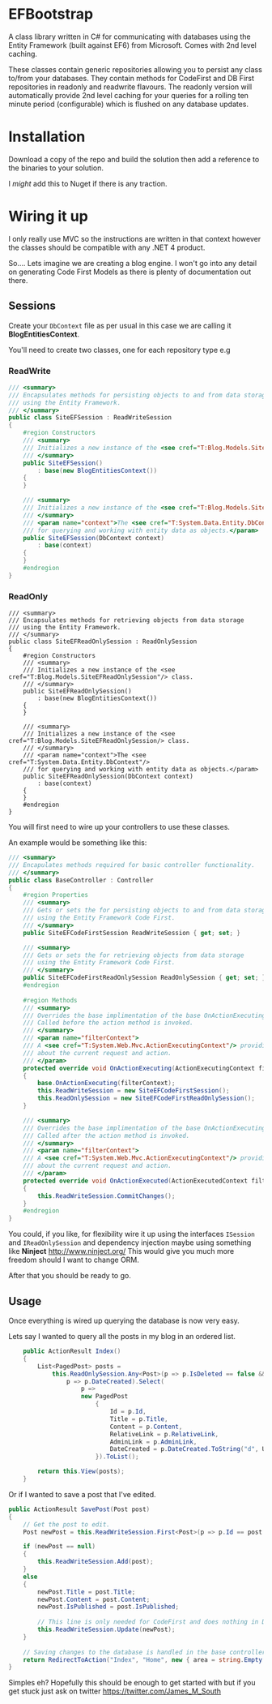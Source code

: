 # EFBootstrap

A class library written in C# for communicating with databases using the Entity Framework (built against EF6) from Microsoft. Comes with 2nd  level caching.

These classes contain generic repositories allowing you to persist any class to/from your databases. They contain methods for CodeFirst and DB First 
repositories in readonly and readwrite flavours. The readonly version will automatically provide 2nd level caching
for your queries for a rolling ten minute period (configurable) which is flushed on any database updates.

# Installation

Download a copy of the repo and build the solution then add a reference to the binaries to your solution.

I *might* add this to Nuget if there is any traction.

# Wiring it up

I only really use MVC so the instructions are written in that context however the classes should be compatible with any .NET 4 product.

So.... Lets imagine we are creating a blog engine. I won't go into any detail on generating Code First Models as there is plenty of documentation out there.

## Sessions

Create your `DbContext` file as per usual in this case we are calling it **BlogEntitiesContext**.

You'll need to create two classes, one for each repository type e.g

### ReadWrite

``` c#
/// <summary>
/// Encapsulates methods for persisting objects to and from data storage
/// using the Entity Framework.
/// </summary>
public class SiteEFSession : ReadWriteSession
{
    #region Constructors
    /// <summary>
    /// Initializes a new instance of the <see cref="T:Blog.Models.SiteEFSession"/> class. 
    /// </summary>
    public SiteEFSession()
        : base(new BlogEntitiesContext())
    {
    }

    /// <summary>
    /// Initializes a new instance of the <see cref="T:Blog.Models.SiteEFSession"/> class. 
    /// </summary>
    /// <param name="context">The <see cref="T:System.Data.Entity.DbContext">DBContext</see> 
    /// for querying and working with entity data as objects.</param>
    public SiteEFSession(DbContext context)
        : base(context)
    {
    }
    #endregion
}
```

### ReadOnly

```
/// <summary>
/// Encapsulates methods for retrieving objects from data storage
/// using the Entity Framework.
/// </summary>
public class SiteEFReadOnlySession : ReadOnlySession
{
    #region Constructors
    /// <summary>
    /// Initializes a new instance of the <see cref="T:Blog.Models.SiteEFReadOnlySession"/> class. 
    /// </summary>
    public SiteEFReadOnlySession()
        : base(new BlogEntitiesContext())
    {
    }

    /// <summary>
    /// Initializes a new instance of the <see cref="T:Blog.Models.SiteEFReadOnlySession/> class. 
    /// </summary>
    /// <param name="context">The <see cref="T:System.Data.Entity.DbContext"/> 
    /// for querying and working with entity data as objects.</param>
    public SiteEFReadOnlySession(DbContext context)
        : base(context)
    {
    }
    #endregion
}
```
    
You will first need to wire up your controllers to use these classes. 

An example would be something like this:

```c#
/// <summary>
/// Encapulates methods required for basic controller functionality.
/// </summary>
public class BaseController : Controller
{
    #region Properties
    /// <summary>
    /// Gets or sets the for persisting objects to and from data storage
    /// using the Entity Framework Code First.
    /// </summary>
    public SiteEFCodeFirstSession ReadWriteSession { get; set; }

    /// <summary>
    /// Gets or sets the for retrieving objects from data storage
    /// using the Entity Framework Code First.
    /// </summary>
    public SiteEFCodeFirstReadOnlySession ReadOnlySession { get; set; }
    #endregion
        
    #region Methods
    /// <summary>
    /// Overrides the base implimentation of the base OnActionExecuting method. 
    /// Called before the action method is invoked.
    /// </summary>
    /// <param name="filterContext">
    /// A <see cref="T:System.Web.Mvc.ActionExecutingContext"/> providing information 
    /// about the current request and action.
    /// </param>
    protected override void OnActionExecuting(ActionExecutingContext filterContext)
    {
        base.OnActionExecuting(filterContext);
        this.ReadWriteSession = new SiteEFCodeFirstSession();
        this.ReadOnlySession = new SiteEFCodeFirstReadOnlySession();
    }

    /// <summary>
    /// Overrides the base implimentation of the base OnActionExecuting method. 
    /// Called after the action method is invoked.
    /// </summary>
    /// <param name="filterContext">
    /// A <see cref="T:System.Web.Mvc.ActionExecutingContext"/> providing information 
    /// about the current request and action.
    /// </param>
    protected override void OnActionExecuted(ActionExecutedContext filterContext)
    {
        this.ReadWriteSession.CommitChanges();
    }
    #endregion   
}
```
    
You could, if you like, for flexibility wire it up using the interfaces `ISession` and `IReadOnlySession` and dependency injection maybe 
using something like **Ninject** http://www.ninject.org/ This would give you much more freedom should I want to change ORM.
        
After that you should be ready to go.

## Usage

Once everything is wired up querying the database is now very easy.

Lets say I wanted to query all the posts in my blog in an ordered list. 

``` c#
    public ActionResult Index()
    {
        List<PagedPost> posts =
            this.ReadOnlySession.Any<Post>(p => p.IsDeleted == false && p.IsPublished).OrderByDescending(
                p => p.DateCreated).Select(
                    p =>
                    new PagedPost
                        {
                            Id = p.Id,
                            Title = p.Title,
                            Content = p.Content,
                            RelativeLink = p.RelativeLink,
                            AdminLink = p.AdminLink,
                            DateCreated = p.DateCreated.ToString("d", Utils.ResolveCulture())
                        }).ToList();

        return this.View(posts);
    }
```       
 
Or if I wanted to save a post that I've edited.

``` c#
public ActionResult SavePost(Post post)
{
    // Get the post to edit.
    Post newPost = this.ReadWriteSession.First<Post>(p => p.Id == post.Id);

    if (newPost == null)
    {
        this.ReadWriteSession.Add(post);
    }
    else
    {
        newPost.Title = post.Title;
        newPost.Content = post.Content;
        newPost.IsPublished = post.IsPublished;
                
        // This line is only needed for CodeFirst and does nothing in DBFirst
        this.ReadWriteSession.Update(newPost);
    }
            
    // Saving changes to the database is handled in the base controller.
    return RedirectToAction("Index", "Home", new { area = string.Empty });
}
```        

Simples eh? Hopefully this should be enough to get started with but if you get stuck just ask on twitter https://twitter.com/James_M_South
